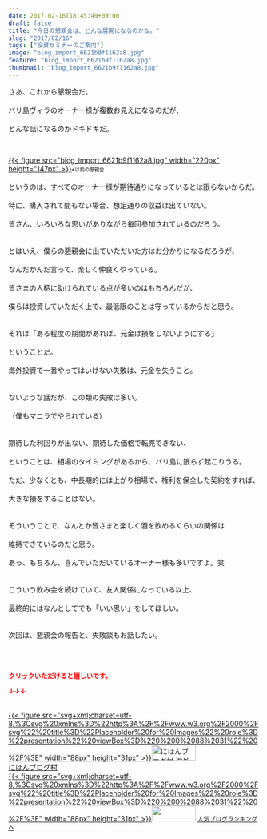 ```yaml
---
date: 2017-02-16T18:45:49+09:00
draft: false
title: "今日の懇親会は、どんな展開になるのかな。"
slug: "2017/02/16"
tags: ["投資セミナーのご案内"]
image: "blog_import_6621b9f1162a8.jpg"
feature: "blog_import_6621b9f1162a8.jpg"
thumbnail: "blog_import_6621b9f1162a8.jpg"
---
```

<p>さあ、これから懇親会だ。<br/><br/>バリ島ヴィラのオーナー様が複数お見えになるのだが、<br/><br/>どんな話になるのかドキドキだ。</p><p> </p><p><a href="blog_import_6621b9f22b1df.jpg">{{< figure src="blog_import_6621b9f1162a8.jpg" width="220px" height="147px" >}}</a><span style="font-size: 0.7em;">※以前の懇親会</span><br/><br/>というのは、すべてのオーナー様が期待通りになっているとは限らないからだ。<br/><br/>特に、購入されて間もない場合、想定通りの収益は出ていない。<br/><br/>皆さん、いろいろな思いがありながら毎回参加されているのだろう。<br/><br/><br/>とはいえ、僕らの懇親会に出ていただいた方はお分かりになるだろうが、<br/><br/>なんだかんだ言って、楽しく仲良くやっている。<br/><br/>皆さまの人柄に助けられている点が多いのはもちろんだが、<br/><br/>僕らは投資していただく上で、最低限のことは守っているからだと思う。<br/><br/><br/>それは「ある程度の期間があれば、元金は損をしないようにする」<br/><br/>ということだ。<br/><br/>海外投資で一番やってはいけない失敗は、元金を失うこと。<br/><br/><br/>ないような話だが、この類の失敗は多い。<br/><br/>（僕もマニラでやられている）<br/><br/><br/>期待した利回りが出ない、期待した価格で転売できない、<br/><br/>ということは、相場のタイミングがあるから、バリ島に限らず起こりうる。<br/><br/>ただ、少なくとも、中長期的には上がり相場で、権利を保全した契約をすれば、<br/><br/>大きな損をすることはない。<br/><br/><br/>そういうことで、なんとか皆さまと楽しく酒を飲めるくらいの関係は<br/><br/>維持できているのだと思う。<br/><br/>あっ、もちろん、喜んでいただいているオーナー様も多いですよ。笑<br/><br/><br/>こういう飲み会を続けていて、友人関係になっている以上、<br/><br/>最終的にはなんとしてでも「いい思い」をしてほしい。<br/><br/><br/>次回は、懇親会の報告と、失敗談もお話したい。</p><p><br/> </p><p><font color="#ff0000" size="2"><strong>クリックいただけると嬉しいです。</strong></font></p><p><font color="#ff0000" size="2"><strong>↓↓↓</strong></font></p><p><br/><a href="ranking.html?p_cid=01260127" target="_blank">{{< figure src="svg+xml;charset=utf-8,%3Csvg%20xmlns%3D%22http%3A%2F%2Fwww.w3.org%2F2000%2Fsvg%22%20title%3D%22Placeholder%20for%20Images%22%20role%3D%22presentation%22%20viewBox%3D%220%200%2088%2031%22%20%2F%3E" width="88px" height="31px" >}}<noscript><img alt="にほんブログ村 海外生活ブログ バリ島情報へ" border="0" height="31" src="https://img-proxy.blog-video.jp/images?url=http%3A%2F%2Foverseas.blogmura.com%2Fbali%2Fimg%2Fbali88_31.gif" width="88"></noscript></a><br/><a href="ranking.html?p_cid=01260127" target="_blank">にほんブログ村</a><br/><a href="link.php?1804582" title="人気ブログランキングへ">{{< figure src="svg+xml;charset=utf-8,%3Csvg%20xmlns%3D%22http%3A%2F%2Fwww.w3.org%2F2000%2Fsvg%22%20title%3D%22Placeholder%20for%20Images%22%20role%3D%22presentation%22%20viewBox%3D%220%200%2088%2031%22%20%2F%3E" width="88px" height="31px" >}}<noscript><img border="0" height="31" src="https://blog.with2.net/img/banner/banner_22.gif" width="88"></noscript></a> <a href="link.php?1804582" style="font-size: 12px;">人気ブログランキングへ</a></p> 

